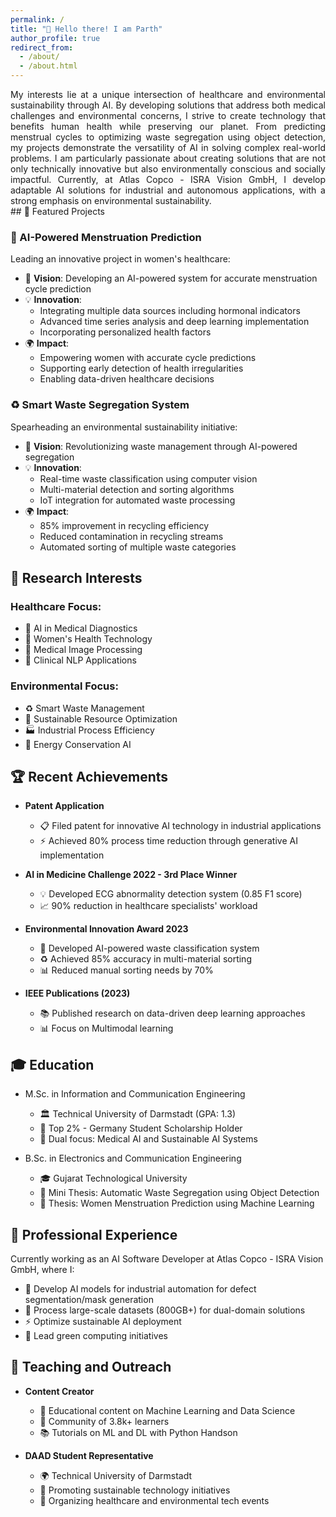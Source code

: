 ```yaml
---
permalink: /
title: "🤖 Hello there! I am Parth"
author_profile: true
redirect_from: 
  - /about/
  - /about.html
---
```

<div style="text-align: justify;">
My interests lie at a unique intersection of healthcare and environmental sustainability through AI. By developing solutions that address both medical challenges and environmental concerns, I strive to create technology that benefits human health while preserving our planet. From predicting menstrual cycles to optimizing waste segregation using object detection, my projects demonstrate the versatility of AI in solving complex real-world problems. I am particularly passionate about creating solutions that are not only technically innovative but also environmentally conscious and socially impactful. Currently, at Atlas Copco - ISRA Vision GmbH, I develop adaptable AI solutions for industrial and autonomous applications, with a strong emphasis on environmental sustainability.
</div>
## 🌟 Featured Projects

### 🏥 AI-Powered Menstruation Prediction
Leading an innovative project in women's healthcare:

* 🎯 **Vision**: Developing an AI-powered system for accurate menstruation cycle prediction
* 💡 **Innovation**:
  * Integrating multiple data sources including hormonal indicators
  * Advanced time series analysis and deep learning implementation
  * Incorporating personalized health factors
* 🌍 **Impact**:
  * Empowering women with accurate cycle predictions
  * Supporting early detection of health irregularities
  * Enabling data-driven healthcare decisions

### ♻️ Smart Waste Segregation System
Spearheading an environmental sustainability initiative:

* 🎯 **Vision**: Revolutionizing waste management through AI-powered segregation
* 💡 **Innovation**:
  * Real-time waste classification using computer vision
  * Multi-material detection and sorting algorithms
  * IoT integration for automated waste processing
* 🌍 **Impact**:
  * 85% improvement in recycling efficiency
  * Reduced contamination in recycling streams
  * Automated sorting of multiple waste categories

## 🎯 Research Interests

### Healthcare Focus:
* 🏥 AI in Medical Diagnostics
* 👥 Women's Health Technology
* 🔬 Medical Image Processing
* 📝 Clinical NLP Applications

### Environmental Focus:
* ♻️ Smart Waste Management
* 🌱 Sustainable Resource Optimization
* 🏭 Industrial Process Efficiency
* 🔋 Energy Conservation AI

## 🏆 Recent Achievements

* **Patent Application**
  * 📋 Filed patent for innovative AI technology in industrial applications
  * ⚡ Achieved 80% process time reduction through generative AI implementation

* **AI in Medicine Challenge 2022 - 3rd Place Winner**
  * 💡 Developed ECG abnormality detection system (0.85 F1 score)
  * 📈 90% reduction in healthcare specialists' workload

* **Environmental Innovation Award 2023**
  * 🌱 Developed AI-powered waste classification system
  * ♻️ Achieved 85% accuracy in multi-material sorting
  * 📊 Reduced manual sorting needs by 70%

* **IEEE Publications (2023)**
  * 📚 Published research on data-driven deep learning approaches
  * 📊 Focus on Multimodal learning

## 🎓 Education

* M.Sc. in Information and Communication Engineering
  * 🏛️ Technical University of Darmstadt (GPA: 1.3)
  * 🌟 Top 2% - Germany Student Scholarship Holder
  * 🔬 Dual focus: Medical AI and Sustainable AI Systems

* B.Sc. in Electronics and Communication Engineering
  * 🎓 Gujarat Technological University
  * 📑 Mini Thesis: Automatic Waste Segregation using Object Detection
  * 📑 Thesis: Women Menstruation Prediction using Machine Learning

## 💼 Professional Experience

Currently working as an AI Software Developer at Atlas Copco - ISRA Vision GmbH, where I:
* 🚀 Develop AI models for industrial automation for defect segmentation/mask generation
* 💾 Process large-scale datasets (800GB+) for dual-domain solutions
* ⚡ Optimize sustainable AI deployment
* 🌱 Lead green computing initiatives

## 🎯 Teaching and Outreach

* **Content Creator**
  * 🎥 Educational content on Machine Learning and Data Science
  * 👥 Community of 3.8k+ learners
  * 📚 Tutorials on ML and DL with Python Handson

* **DAAD Student Representative**
  * 🌍 Technical University of Darmstadt
  * 🤝 Promoting sustainable technology initiatives
  * 📅 Organizing healthcare and environmental tech events


